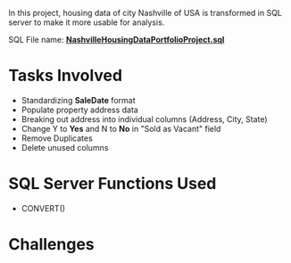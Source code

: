 In this project, housing data of city Nashville of USA is transformed in SQL server to make it more usable for analysis.

SQL File name: **[NashvilleHousingDataPortfolioProject.sql](https://github.com/ChristyTheAnalyst/PortfolioProjects/blob/main/Data_Cleaning_Using_SQL/NashvilleHousingDataPortfolioProject.sql)**

# Tasks Involved
- Standardizing **SaleDate** format
- Populate property address data
- Breaking out address into individual columns (Address, City, State)
- Change Y to **Yes** and N to **No** in "Sold as Vacant" field
- Remove Duplicates
- Delete unused columns

# SQL Server Functions Used
- CONVERT()

# Challenges
